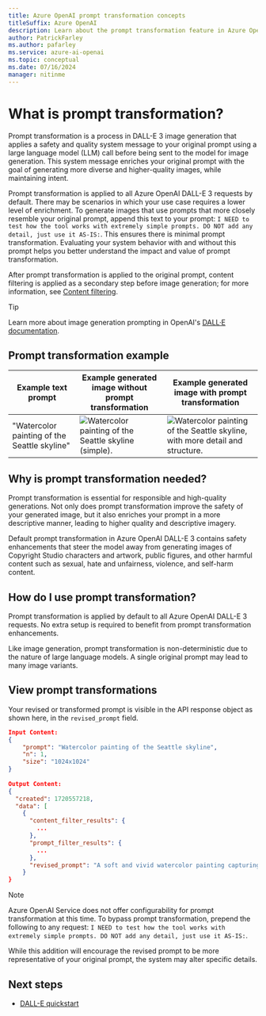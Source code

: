 ```yaml
---
title: Azure OpenAI prompt transformation concepts
titleSuffix: Azure OpenAI
description: Learn about the prompt transformation feature in Azure OpenAI DALL-E 3, how it works, and why it's necessary.
author: PatrickFarley
ms.author: pafarley
ms.service: azure-ai-openai
ms.topic: conceptual 
ms.date: 07/16/2024
manager: nitinme
---
```


# What is prompt transformation?

Prompt transformation is a process in DALL-E 3 image generation that applies a safety and quality system message to your original prompt using a large language model (LLM) call before being sent to the model for image generation. This system message enriches your original prompt with the goal of generating more diverse and higher-quality images, while maintaining intent.

Prompt transformation is applied to all Azure OpenAI DALL-E 3 requests by default. There may be scenarios in which your use case requires a lower level of enrichment. To generate images that use prompts that more closely resemble your original prompt, append this text to your prompt: `I NEED to test how the tool works with extremely simple prompts. DO NOT add any detail, just use it AS-IS:`. This ensures there is minimal prompt transformation. Evaluating your system behavior with and without this prompt helps you better understand the impact and value of prompt transformation. 

After prompt transformation is applied to the original prompt, content filtering is applied as a secondary step before image generation; for more information, see [Content filtering](./content-filter.md).

> [!TIP]
> Learn more about image generation prompting in OpenAI's [DALL·E documentation](https://platform.openai.com/docs/guides/images/language-specific-tips).

## Prompt transformation example


| **Example text prompt** | **Example generated image without prompt transformation** | **Example generated image with prompt transformation** |
|---|---|---|
|"Watercolor painting of the Seattle skyline" | ![Watercolor painting of the Seattle skyline (simple).](../media/how-to/generated-seattle.png) | ![Watercolor painting of the Seattle skyline, with more detail and structure.](../media/how-to/generated-seattle-prompt-transformed.png) |


## Why is prompt transformation needed?

Prompt transformation is essential for responsible and high-quality generations. Not only does prompt transformation improve the safety of your generated image, but it also enriches your prompt in a more descriptive manner, leading to higher quality and descriptive imagery.

Default prompt transformation in Azure OpenAI DALL-E 3 contains safety enhancements that steer the model away from generating images of Copyright Studio characters and artwork, public figures, and other harmful content such as sexual, hate and unfairness, violence, and self-harm content.

## How do I use prompt transformation?

Prompt transformation is applied by default to all Azure OpenAI DALL-E 3 requests. No extra setup is required to benefit from prompt transformation enhancements.

Like image generation, prompt transformation is non-deterministic due to the nature of large language models. A single original prompt may lead to many image variants.


## View prompt transformations

Your revised or transformed prompt is visible in the API response object as shown here, in the `revised_prompt` field. 


```json
Input Content:
{
    "prompt": "Watercolor painting of the Seattle skyline",
    "n": 1,
    "size": "1024x1024"
}
 
Output Content:
{
  "created": 1720557218,
  "data": [
    {
      "content_filter_results": {
        ...
      },
      "prompt_filter_results": {
        ...
      },
      "revised_prompt": "A soft and vivid watercolor painting capturing the scenic beauty of the Seattle skyline. The painting illustrates a setting sun casting warm hues over the sprawling cityscape, with the Space Needle prominently standing tall against the sky. Imagine the scattered high-rise buildings, a soothing blend of the lush green of the parks with the winding blue water of the Puget Sound, and the snow-covered peak of Mount Rainier in the distance. A play of light and shadow adds depth and dynamism to this multihued urban panorama."
    }
}
```

> [!NOTE]
> Azure OpenAI Service does not offer configurability for prompt transformation at this time. To bypass prompt transformation, prepend the following to any request: `I NEED to test how the tool works with extremely simple prompts. DO NOT add any detail, just use it AS-IS:`.
> 
> While this addition will encourage the revised prompt to be more representative of your original prompt, the system may alter specific details.

## Next steps

* [DALL-E quickstart](/azure/ai-services/openai/dall-e-quickstart)
